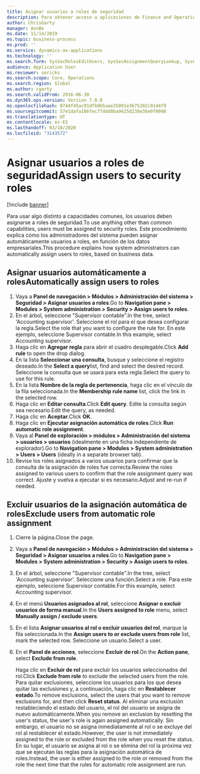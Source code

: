 ```yaml
---
title: Asignar usuarios a roles de seguridad
description: Para obtener acceso a aplicaciones de Finance and Operations, se debe asignar a los usuarios a roles de seguridad.
author: ChrisGarty
manager: AnnBe
ms.date: 11/14/2019
ms.topic: business-process
ms.prod: ''
ms.service: dynamics-ax-applications
ms.technology: ''
ms.search.form: SysSecRolesEditUsers, SysSecAssignmentQueryLookup, SysQueryForm, SysSecRoleExcludeUsers
audience: Application User
ms.reviewer: sericks
ms.search.scope: Core, Operations
ms.search.region: Global
ms.author: cgarty
ms.search.validFrom: 2016-06-30
ms.dyn365.ops.version: Version 7.0.0
ms.openlocfilehash: 0744f45ac91dfb9b5aae35091e3675202c9144f9
ms.sourcegitcommit: 57e1dafa186fec77ddd8ba9425d238e36e0f0998
ms.translationtype: HT
ms.contentlocale: es-ES
ms.lasthandoff: 03/18/2020
ms.locfileid: "3143572"
---
```

# <a name="assign-users-to-security-roles"></a><span data-ttu-id="f8c7b-103">Asignar usuarios a roles de seguridad</span><span class="sxs-lookup"><span data-stu-id="f8c7b-103">Assign users to security roles</span></span>

[!include [banner](../../includes/banner.md)]

<span data-ttu-id="f8c7b-104">Para usar algo distinto a capacidades comunes, los usuarios deben asignarse a roles de seguridad.</span><span class="sxs-lookup"><span data-stu-id="f8c7b-104">To use anything other than common capabilities, users must be assigned to security roles.</span></span> <span data-ttu-id="f8c7b-105">Este procedimiento explica cómo los administradores del sistema pueden asignar automáticamente usuarios a roles, en función de los datos empresariales.</span><span class="sxs-lookup"><span data-stu-id="f8c7b-105">This procedure explains how system administrators can automatically assign users to roles, based on business data.</span></span> 

## <a name="automatically-assign-users-to-roles"></a><span data-ttu-id="f8c7b-106">Asignar usuarios automáticamente a roles</span><span class="sxs-lookup"><span data-stu-id="f8c7b-106">Automatically assign users to roles</span></span>
1. <span data-ttu-id="f8c7b-107">Vaya a **Panel de navegación > Módulos > Administración del sistema > Seguridad > Asignar usuarios a roles**.</span><span class="sxs-lookup"><span data-stu-id="f8c7b-107">Go to **Navigation pane > Modules > System administration > Security > Assign users to roles**.</span></span>
2. <span data-ttu-id="f8c7b-108">En el árbol, seleccione "Supervisor contable".</span><span class="sxs-lookup"><span data-stu-id="f8c7b-108">In the tree, select 'Accounting supervisor'.</span></span> <span data-ttu-id="f8c7b-109">Seleccione el rol para el que desea configurar la regla.</span><span class="sxs-lookup"><span data-stu-id="f8c7b-109">Select the role that you want to configure the rule for.</span></span> <span data-ttu-id="f8c7b-110">En este ejemplo, seleccione Supervisor contable.</span><span class="sxs-lookup"><span data-stu-id="f8c7b-110">In this example, select Accounting supervisor.</span></span> 
3. <span data-ttu-id="f8c7b-111">Haga clic en **Agregar regla** para abrir el cuadro desplegable.</span><span class="sxs-lookup"><span data-stu-id="f8c7b-111">Click **Add rule** to open the drop dialog.</span></span>
4. <span data-ttu-id="f8c7b-112">En la lista **Seleccionar una consulta**, busque y seleccione el registro deseado.</span><span class="sxs-lookup"><span data-stu-id="f8c7b-112">In the **Select a query**list, find and select the desired record.</span></span> <span data-ttu-id="f8c7b-113">Seleccione la consulta que se usará para esta regla.</span><span class="sxs-lookup"><span data-stu-id="f8c7b-113">Select the query to use for this rule.</span></span>  
5. <span data-ttu-id="f8c7b-114">En la lista **Nombre de la regla de pertenencia**, haga clic en el vínculo de la fila seleccionada.</span><span class="sxs-lookup"><span data-stu-id="f8c7b-114">In the **Membership rule name** list, click the link in the selected row.</span></span>
6. <span data-ttu-id="f8c7b-115">Haga clic en **Editar consulta**.</span><span class="sxs-lookup"><span data-stu-id="f8c7b-115">Click **Edit query**.</span></span> <span data-ttu-id="f8c7b-116">Edite la consulta según sea necesario.</span><span class="sxs-lookup"><span data-stu-id="f8c7b-116">Edit the query, as needed.</span></span>  
7. <span data-ttu-id="f8c7b-117">Haga clic en **Aceptar**.</span><span class="sxs-lookup"><span data-stu-id="f8c7b-117">Click **OK**.</span></span>
8. <span data-ttu-id="f8c7b-118">Haga clic en **Ejecutar asignación automática de roles**.</span><span class="sxs-lookup"><span data-stu-id="f8c7b-118">Click **Run automatic role assignment**.</span></span>
9. <span data-ttu-id="f8c7b-119">Vaya al **Panel de exploración > módulos > Administración del sistema > usuarios > usuarios** (idealmente en una ficha independiente de explorador).</span><span class="sxs-lookup"><span data-stu-id="f8c7b-119">Go to **Navigation pane > Modules > System administration > Users > Users** (ideally in a separate browser tab).</span></span>
10. <span data-ttu-id="f8c7b-120">Revise los roles asignados a varios usuarios para confirmar que la consulta de la asignación de roles fue correcta.</span><span class="sxs-lookup"><span data-stu-id="f8c7b-120">Review the roles assigned to various users to confirm that the role assignment query was correct.</span></span> <span data-ttu-id="f8c7b-121">Ajuste y vuelva a ejecutar si es necesario.</span><span class="sxs-lookup"><span data-stu-id="f8c7b-121">Adjust and re-run if needed.</span></span>

## <a name="exclude-users-from-automatic-role-assignment"></a><span data-ttu-id="f8c7b-122">Excluir usuarios de la asignación automática de roles</span><span class="sxs-lookup"><span data-stu-id="f8c7b-122">Exclude users from automatic role assignment</span></span>
1. <span data-ttu-id="f8c7b-123">Cierre la página.</span><span class="sxs-lookup"><span data-stu-id="f8c7b-123">Close the page.</span></span>
2. <span data-ttu-id="f8c7b-124">Vaya a **Panel de navegación > Módulos > Administración del sistema > Seguridad > Asignar usuarios a roles**.</span><span class="sxs-lookup"><span data-stu-id="f8c7b-124">Go to **Navigation pane > Modules > System administration > Security > Assign users to roles**.</span></span>
3. <span data-ttu-id="f8c7b-125">En el árbol, seleccione "Supervisor contable".</span><span class="sxs-lookup"><span data-stu-id="f8c7b-125">In the tree, select 'Accounting supervisor'.</span></span> <span data-ttu-id="f8c7b-126">Seleccione una función.</span><span class="sxs-lookup"><span data-stu-id="f8c7b-126">Select a role.</span></span> <span data-ttu-id="f8c7b-127">Para este ejemplo, seleccione Supervisor contable.</span><span class="sxs-lookup"><span data-stu-id="f8c7b-127">For this example, select Accounting supervisor.</span></span>  
4. <span data-ttu-id="f8c7b-128">En el menú **Usuarios asignados al rol**, seleccione **Asignar o excluir usuarios de forma manual**.</span><span class="sxs-lookup"><span data-stu-id="f8c7b-128">In the **Users assigned to role** menu, select **Manually assign / exclude users**.</span></span>
5. <span data-ttu-id="f8c7b-129">En el lista **Asignar usuarios al rol o excluir usuarios del rol**, marque la fila seleccionada.</span><span class="sxs-lookup"><span data-stu-id="f8c7b-129">In the **Assign users to or exclude users from role** list, mark the selected row.</span></span> <span data-ttu-id="f8c7b-130">Seleccione un usuario.</span><span class="sxs-lookup"><span data-stu-id="f8c7b-130">Select a user.</span></span>  
6. <span data-ttu-id="f8c7b-131">En el **Panel de acciones**, seleccione **Excluir de rol**.</span><span class="sxs-lookup"><span data-stu-id="f8c7b-131">On the **Action pane**, select **Exclude from role**.</span></span>
    
    <span data-ttu-id="f8c7b-132">Haga clic en **Excluir de rol** para excluir los usuarios seleccionados del rol.</span><span class="sxs-lookup"><span data-stu-id="f8c7b-132">Click **Exclude from role** to exclude the selected users from the role.</span></span> <span data-ttu-id="f8c7b-133">Para quitar exclusiones, seleccione los usuarios para los que desea quitar las exclusiones y, a continuación, haga clic en **Restablecer estado**.</span><span class="sxs-lookup"><span data-stu-id="f8c7b-133">To remove exclusions, select the users that you want to remove exclusions for, and then click **Reset status**.</span></span> <span data-ttu-id="f8c7b-134">Al eliminar una exclusión restableciendo el estado del usuario, el rol del usuario se asigna de nuevo automáticamente.</span><span class="sxs-lookup"><span data-stu-id="f8c7b-134">When you remove an exclusion by resetting the user's status, the user's role is again assigned automatically.</span></span> <span data-ttu-id="f8c7b-135">Sin embargo, el usuario no se asigna inmediatamente al rol o se excluye del rol al restablecer el estado.</span><span class="sxs-lookup"><span data-stu-id="f8c7b-135">However, the user is not immediately assigned to the role or excluded from the role when you reset the status.</span></span> <span data-ttu-id="f8c7b-136">En su lugar, el usuario se asigna al rol o se elimina del rol la próxima vez que se ejecutan las reglas para la asignación automática de roles.</span><span class="sxs-lookup"><span data-stu-id="f8c7b-136">Instead, the user is either assigned to the role or removed from the role the next time that the rules for automatic role assignment are run.</span></span>  
